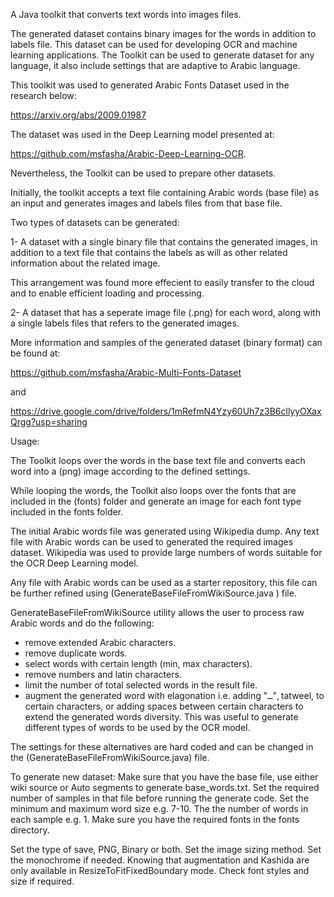 A Java toolkit that converts text words into images files.

The generated dataset contains binary images for the words in addition to labels file.
This dataset can be used for developing OCR and machine learning applications.
The Toolkit can be used to generate dataset for any language, it also include settings that are adaptive to Arabic language.

This toolkit was used to generated Arabic Fonts Dataset used in the research below:

https://arxiv.org/abs/2009.01987

The dataset was used in the Deep Learning model presented at:

https://github.com/msfasha/Arabic-Deep-Learning-OCR.


Nevertheless, the Toolkit can be used to prepare other datasets.

Initially, the toolkit accepts a text file containing Arabic words (base file) as an input and generates images and labels files from that base file.

Two types of datasets can be generated:

1- A dataset with a single binary file that contains the generated images, in addition to a text file that contains the labels as will as other related information about the related image.

This arrangement was found more effecient to easily transfer to the cloud and to enable efficient loading and processing.

2- A dataset that has a seperate image file (.png) for each word, along with a single labels files that refers to the generated images.


More information and samples of the generated dataset (binary format) can be found at:

https://github.com/msfasha/Arabic-Multi-Fonts-Dataset

and 

https://drive.google.com/drive/folders/1mRefmN4Yzy60Uh7z3B6cllyyOXaxQrgg?usp=sharing

Usage:

The Toolkit loops over the words in the base text file and converts each word into a (png) image according to the defined settings.

While looping the words, the Toolkit also loops over the fonts that are included in the (fonts) folder and generate an image for each font type included in the fonts folder.

The initial Arabic words file was generated using Wikipedia dump. Any text file with Arabic words can be used to generated the required images dataset. Wikipedia was used to provide large numbers of words suitable for the OCR Deep Learning model.

Any file with Arabic words can be used as a starter repository, this file can be further refined using (GenerateBaseFileFromWikiSource.java ) file.

GenerateBaseFileFromWikiSource utility allows the user to process raw Arabic words and do the following:
- remove extended Arabic characters.
- remove duplicate words.
- select words with certain length (min, max characters).
- remove numbers and latin characters.
- limit the number of total selected words in the result file.
- augment the generated word with elagonation i.e. adding "ــ", tatweel, to certain characters, or adding spaces between certain characters to extend the generated words diversity.  This was useful to generate different types of words to be used by the OCR model.

The settings for these alternatives are hard coded and can be changed in the (GenerateBaseFileFromWikiSource.java) file.

To generate new dataset:
Make sure that you have the base file, use either wiki source or Auto segments to generate base_words.txt.
Set the required number of samples in that file before running the generate code.
Set the minimum and maximum word size e.g. 7-10.
The the number of words in each sample e.g. 1.
Make sure you have the required fonts in the fonts directory.

Set the type of save, PNG, Binary or both.
Set the image sizing method.
Set the monochrome if needed.
Knowing that augmentation and Kashida are only available in ResizeToFitFixedBoundary mode.
Check font styles and size if required.



